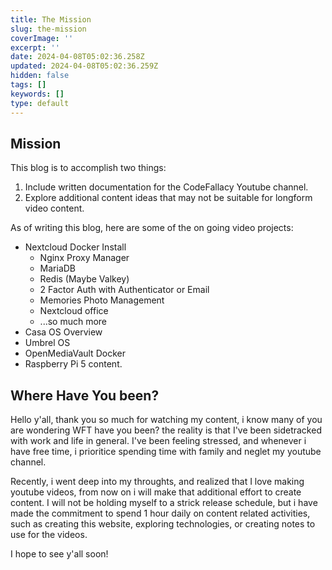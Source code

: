 ```yaml
---
title: The Mission
slug: the-mission
coverImage: ''
excerpt: ''
date: 2024-04-08T05:02:36.258Z
updated: 2024-04-08T05:02:36.259Z
hidden: false
tags: []
keywords: []
type: default
---
```


## Mission

This blog is to accomplish two things:

1. Include written documentation for the CodeFallacy Youtube channel.
2. Explore additional content ideas that may not be suitable for longform video content.

As of writing this blog, here are some of the on going video projects:

- Nextcloud Docker Install
  - Nginx Proxy Manager
  - MariaDB
  - Redis (Maybe Valkey)
  - 2 Factor Auth with Authenticator or Email
  - Memories Photo Management
  - Nextcloud office
  - ...so much more
- Casa OS Overview
- Umbrel OS
- OpenMediaVault Docker
- Raspberry Pi 5 content.

## Where Have You been?

Hello y'all, thank you so much for watching my content, i know many of you are wondering WFT have you been? the reality is that I've been sidetracked with work and life in general. I've been feeling stressed, and whenever i have free time, i prioritice spending time with family and neglet my youtube channel.

Recently, i went deep into my throughts, and realized that I love making youtube videos, from now on i will make that additional effort to create content. I will not be holding myself to a strick release schedule, but i have made the commitment to spend 1 hour daily on content related activities, such as creating this website, exploring technologies, or creating notes to use for the videos.

I hope to see y'all soon!
